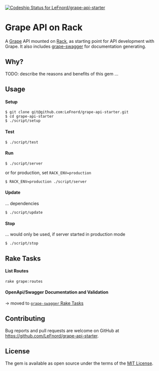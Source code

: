 [ ![Codeship Status for LeFnord/grape-api-starter](https://codeship.com/projects/12350290-4232-0134-4db1-5a9bff506e9c/status?branch=master)](https://codeship.com/projects/168124)

# Grape API on Rack

A [Grape](http://github.com/ruby-grape/grape) API mounted on [Rack](https://github.com/rack/rack), as starting point for API development with Grape. It also includes [grape-swagger](http://github.com/ruby-grape/grape-swagger) for documentation generating.

## Why?

TODO: describe the reasons and benefits of this gem …


## Usage

#### Setup

```
$ git clone git@github.com:LeFnord/grape-api-starter.git
$ cd grape-api-starter
$ ./script/setup
```

#### Test

```
$ ./script/test
```

#### Run

```
$ ./script/server
```

or for production, set `RACK_ENV=production`
```
$ RACK_ENV=production ./script/server
```

#### Update

… dependencies
```
$ ./script/update
```

#### Stop

… would only be used, if server started in production mode
```
$ ./script/stop
```


## Rake Tasks

#### List Routes

```
rake grape:routes
```

#### OpenApi/Swagger Documentation and Validation

-> moved to [`grape-swagger` Rake Tasks](https://github.com/ruby-grape/grape-swagger#rake-tasks)


## Contributing

Bug reports and pull requests are welcome on GitHub at https://github.com/LeFnord/grape-api-starter.



## License

The gem is available as open source under the terms of the [MIT License](LICENSE).
